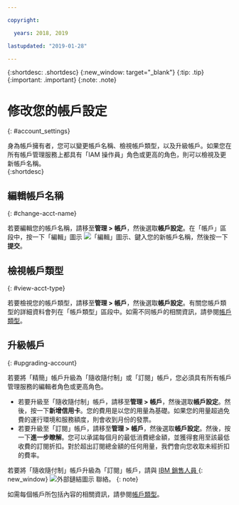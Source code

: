 ```yaml
---

copyright:

  years: 2018, 2019

lastupdated: "2019-01-28"

---
```


{:shortdesc: .shortdesc}
{:new_window: target="_blank"}
{:tip: .tip}
{:important: .important}
{:note: .note}


# 修改您的帳戶設定
{: #account_settings}

身為帳戶擁有者，您可以變更帳戶名稱、檢視帳戶類型，以及升級帳戶。如果您在所有帳戶管理服務上都具有「IAM 操作員」角色或更高的角色，則可以檢視及更新帳戶名稱。  
{:shortdesc}

## 編輯帳戶名稱
{: #change-acct-name}

若要編輯您的帳戶名稱，請移至**管理 > 帳戶**，然後選取**帳戶設定**。在「帳戶」區段中，按一下「編輯」圖示 ![「編輯」圖示](../icons/edit-tagging.svg)、鍵入您的新帳戶名稱，然後按一下**提交**。

## 檢視帳戶類型
{: #view-acct-type}

若要檢視您的帳戶類型，請移至**管理 > 帳戶**，然後選取**帳戶設定**。有關您帳戶類型的詳細資料會列在「帳戶類型」區段中。如需不同帳戶的相關資訊，請參閱[帳戶類型](/docs/account?topic=account-accounts)。

## 升級帳戶
{: #upgrading-account}

若要將「精簡」帳戶升級為「隨收隨付制」或「訂閱」帳戶，您必須具有所有帳戶管理服務的編輯者角色或更高角色。
  * 若要升級至「隨收隨付制」帳戶，請移至**管理 > 帳戶**，然後選取**帳戶設定**。然後，按一下**新增信用卡**。您的費用是以您的用量為基礎。如果您的用量超過免費的運行環境和服務額度，則會收到月份的發票。
  * 若要升級至「訂閱」帳戶，請移至**管理 > 帳戶**，然後選取**帳戶設定**。然後，按一下**進一步瞭解**。您可以承諾每個月的最低消費總金額，並獲得套用至該最低收費的訂閱折扣。對於超出訂閱總金額的任何用量，我們會向您收取未經折扣的費率。

若要將「隨收隨付制」帳戶升級為「訂閱」帳戶，請與 [IBM 銷售人員 ](https://www.ibm.com/cloud-computing/bluemix/contact-us){: new_window} ![外部鏈結圖示](../icons/launch-glyph.svg "外部鏈結圖示") 聯絡。
{: note}

如需每個帳戶所包括內容的相關資訊，請參閱[帳戶類型](/docs/account?topic=account-accounts)。
